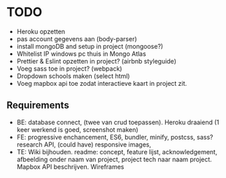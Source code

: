 # TODO

- Heroku opzetten
- pas account gegevens aan (body-parser)
- install mongoDB and setup in project (mongoose?)
- Whitelist IP windows pc thuis in Mongo Atlas
- Prettier & Eslint opzetten in project? (airbnb styleguide)
- Voeg sass toe in project? (webpack)
- Dropdown schools maken (select html)
- Voeg mapbox api toe zodat interactieve kaart in project zit.

## Requirements

- BE: database connect, (twee van crud toepassen). Heroku draaiend (1 keer werkend is goed, screenshot maken)
- FE: progressive enchancement, ES6, bundler, minify, postcss, sass? research API, (could have) responsive images,
- TE: Wiki bijhouden. readme: concept, feature lijst, acknowledgement, afbeelding onder naam van project, project tech naar naam project. Mapbox API beschrijven. Wireframes
